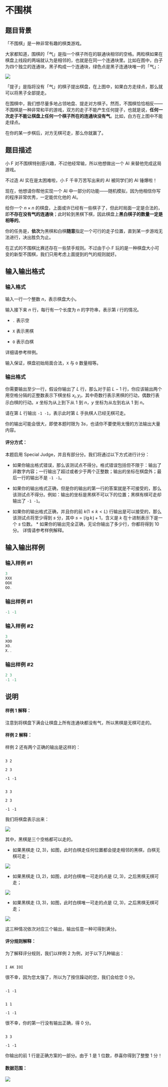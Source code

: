 # 不围棋

## 题目背景

「不围棋」是一种非常有趣的棋类游戏。

大家都知道，围棋的「气」是指一个棋子所在的联通块相邻的空格。两粒棋如果在棋盘上线段的两端就认为是相邻的，也就是在同一个连通块里。比如在图中，白子为四个独立的连通块，黑子构成一个连通块，绿色点是黑子连通块唯一的「气」：

![](https://cdn.luogu.com.cn/upload/pic/41011.png )

「提子」是指将没有「气」的棋子提出棋盘，在上图中，如果白方走绿点，那么就可以将黑子全部提走。

在围棋中，我们想尽量多地占领地盘、提走对方棋子。然而，不围棋恰恰相反——不围棋是一种非常和平的游戏，双方的走子不能产生任何提子，也就是说，**任何一次走子不能让棋盘上任何一个棋子所在的连通块没有气**。比如，白方在上图中不能走绿点。

在你的某一步棋后，对方无棋可走，那么你就赢了。

## 题目描述

小 F 对不围棋特别感兴趣，不过他经常输，所以他想做出一个 AI 来替他完成这局游戏。

不过造 AI 实在是太困难啦，小 F 千辛万苦写出来的 AI 被同学们的 AI 锤爆啦！

现在，他想请你帮他实现一个 AI 中一部分的功能——随机模拟，因为他相信你写的程序非常优秀，一定能优化他的 AI。

给你一个 $n \times n$ 的棋盘，上面或许已经有一些棋子了，但此时局面一定是合法的，即**不存在没有气的连通块**；此时轮到黑棋下棋，因此棋盘上**黑白棋子的数量一定是相等的**。

你的任务是，**依次**为黑棋和白棋**随意**指定一个可行的走子位置，直到某一步游戏无法进行，决出胜负为止。

在正式的不围棋比赛还存在一些禁手规则。不过由于小 F 玩的是一种棋盘大小可变的新型不围棋，我们只用考虑上面提到的气的规则就好。

## 输入输出格式

### 输入格式

输入一行一个整数 $n$，表示棋盘大小。

输入接下来 $n$ 行，每行有一个长度为 $n$ 的字符串，表示第 $i$ 行的情况。

* `.` 表示空

* `X` 表示黑棋

* `O` 表示白棋

详细请参考样例。

输入保证，棋盘初始局面合法，`X` 与 `O` 数量相等。

### 输出格式

你需要输出至少一行，假设你输出了 $L$ 行，那么对于前 $L - 1$ 行，你应该输出两个用空格分隔的正整数表示下棋坐标 $x_i, y_i$，其中奇数行表示黑棋的行动，偶数行表示白棋的行动。$x$ 坐标为从上到下从 $1$ 到 $n$，$y$ 坐标为从左到右从 $1$ 到 $n$。

请在第 $L$ 行输出 `-1 -1`，表示此时第 $L$ 手执棋人已经无棋可走。

你的输出可能会很大，即使本题时限为 $3s$，也请你不要使用太慢的方法输出大量内容。

#### 评分方式：

本题启用 Special Judge，并且有部分分。我们将通过以下方式进行计分：

* 如果你输出格式错误，那么该测试点不得分。格式错误包括但不限于：输出了非数字内容；一行输出了超过或者少于两个正整数；输出的坐标在棋盘外；最后一行的输出不是 `-1 -1`。

* 如果你的输出格式正确，但是你的输出的第一行的答案就是不可接受的，那么该测试点不得分。例如：输出的坐标是黑棋不可以下的位置；黑棋有棋可走却输出了 `-1 -1`。

* 如果你的输出格式正确，并且你的前 $k(1 \leq k <L)$ 行输出是可以接受的，那么该测试点将至少得到 $s$ 分，其中 $s=\lfloor \lg k \rfloor + 1$，含义是 $k$ 在十进制表示下是一个 $s$ 位数。 * 如果你的输出完全正确，无论你输出了多少行，你都将得到 $10$ 分。 详情请参考样例解释。

## 输入输出样例

### 输入样例 #1

```cpp
3
XXX
OOX
OO.
```


### 输出样例 #1

```cpp
-1 -1
```


### 输入样例 #2

```cpp
3
XOO
XO.
X..
```


### 输出样例 #2

```cpp
2 3
-1 -1
```


## 说明

#### 样例 1 解释：

注意到将棋盘下满会让棋盘上所有连通块都没有气，所以黑棋是无棋可走的。

#### 样例 2 解释：

样例 2 还有两个正确的输出是这样的：

```

3 2

2 3

-1 -1

```

```

3 3

2 3

-1 -1

```

我们将棋盘表示出来：

![](https://cdn.luogu.com.cn/upload/pic/41216.png)

其中，黑棋是三个空格都可以走的。

* 如果黑棋走 $(2, 3)$，如图，此时白棋走任何位置都会提走相邻的黑棋，白棋无棋可走；

![](https://cdn.luogu.com.cn/upload/pic/41219.png)

* 如果黑棋走 $(3, 2)$，如图，此时白棋唯一可走的点是 $(2, 3)$，之后黑棋无棋可走；

![](https://cdn.luogu.com.cn/upload/pic/41218.png)

* 如果黑棋走 $(3, 3)$，如图，此时白棋唯一可走的点是 $(2, 3)$，之后黑棋无棋可走；

![](https://cdn.luogu.com.cn/upload/pic/41217.png)

这三种情况依次对应三个输出，输出任意一种可得到满分。

#### 评分规则解释：

为了解释评分规则，我们以样例 2 为例，对于以下几种输出：

```

I AK IOI

```

很不幸，因为您太强了，所以为了按住躁动的您，我们会给您 $0$ 分。

```

-1 -1

```

```

1 1

-1 -1

```

很不幸，你的第一行没有输出正确，得 $0$ 分。

```

3 3

-1 -1

```

你输出的前 $1$ 行是正确方案的一部分。由于 $1$ 是 $1$ 位数，恭喜你得到了整整 $1$ 分！

#### 数据范围：

![](https://cdn.luogu.com.cn/upload/pic/41855.png)

